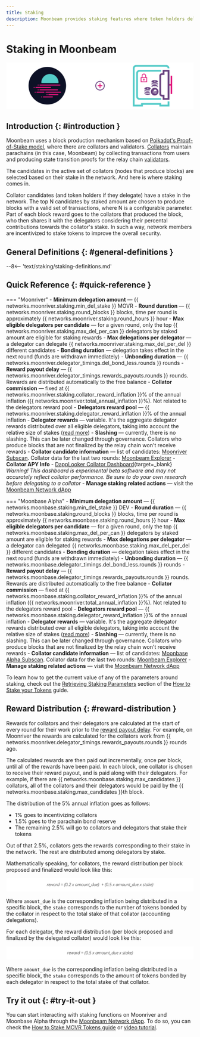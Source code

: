 ```yaml
---
title: Staking
description: Moonbeam provides staking features where token holders delegate collator candidates with their tokens and earn rewards
---
```


# Staking in Moonbeam

![Staking Moonbeam Banner](/images/learn/features/staking/staking-overview-banner.png)

## Introduction {: #introduction } 

Moonbeam uses a block production mechanism based on [Polkadot's Proof-of-Stake model](https://wiki.polkadot.network/docs/learn-consensus), where there are collators and validators. [Collators](https://wiki.polkadot.network/docs/learn-collator) maintain parachains (in this case, Moonbeam) by collecting transactions from users and producing state transition proofs for the relay chain [validators](https://wiki.polkadot.network/docs/learn-validator).

The candidates in the active set of collators (nodes that produce blocks) are selected based on their stake in the network. And here is where staking comes in.

Collator candidates (and token holders if they delegate) have a stake in the network. The top N candidates by staked amount are chosen to produce blocks with a valid set of transactions, where N is a configurable parameter. Part of each block reward goes to the collators that produced the block, who then shares it with the delegators considering their percental contributions towards the collator's stake. In such a way, network members are incentivized to stake tokens to improve the overall security.

## General Definitions {: #general-definitions } 

--8<-- 'text/staking/staking-definitions.md'

## Quick Reference {: #quick-reference }

=== "Moonriver" 
    - **Minimum delegation amount** — {{ networks.moonriver.staking.min_del_stake }} MOVR
    - **Round duration** — {{ networks.moonriver.staking.round_blocks }} blocks, time per round is approximately {{ networks.moonriver.staking.round_hours }} hour
    - **Max eligible delegators per candidate** — for a given round, only the top {{ networks.moonriver.staking.max_del_per_can }} delegators by staked amount are eligible for staking rewards
    - **Max delegations per delegator** — a delegator can delegate {{ networks.moonriver.staking.max_del_per_del }} different candidates
    - **Bonding duration** — delegation takes effect in the next round (funds are withdrawn immediately)
    - **Unbonding duration** — {{ networks.moonriver.delegator_timings.del_bond_less.rounds }} rounds
    - **Reward payout delay** — {{ networks.moonriver.delegator_timings.rewards_payouts.rounds }} rounds. Rewards are distributed automatically to the free balance
    - **Collator commission** — fixed at {{ networks.moonriver.staking.collator_reward_inflation }}% of the annual inflation ({{ networks.moonriver.total_annual_inflation }}%). Not related to the delegators reward pool
    - **Delegators reward pool** — {{ networks.moonriver.staking.delegator_reward_inflation }}% of the annual inflation
    - **Delegator rewards** — variable. It's the aggregate delegator rewards distributed over all eligible delegators, taking into account the relative size of stakes ([read more](/staking/overview/#reward-distribution))
    - **Slashing** — currently, there is no slashing. This can be later changed through governance. Collators who produce blocks that are not finalized by the relay chain won't receive rewards
    - **Collator candidate information** — list of candidates: [Moonriver Subscan](https://moonriver.subscan.io/validator). Collator data for the last two rounds: [Moonbeam Explorer](https://moonbeam-explorer.netlify.app/stats/miners?network=Moonriver)
    - **Collator APY Info** - [DappLooker Collator Dashboard](http://analytics.dapplooker.com/public/dashboard/7dfc5a6e-da33-4d54-94bf-0dfa5e6843cb){target=_blank} *Warning! This dashboard is experimental beta software and may not accurately reflect collator performance. Be sure to do your own research before delegating to a collator* 
    - **Manage staking related actions** — visit the [Moonbeam Network dApp](https://apps.moonbeam.network/moonriver)

=== "Moonbase Alpha" 
    - **Minimum delegation amount** — {{ networks.moonbase.staking.min_del_stake }} DEV
    - **Round duration** — {{ networks.moonbase.staking.round_blocks }} blocks, time per round is approximately {{ networks.moonbase.staking.round_hours }} hour
    - **Max eligible delegators per candidate** — for a given round, only the top {{ networks.moonbase.staking.max_del_per_can }} delegators by staked amount are eligible for staking rewards
    - **Max delegations per delegator** — a delegator can delegated {{ networks.moonbase.staking.max_del_per_del }} different candidates
    - **Bonding duration** — delegation takes effect in the next round (funds are withdrawn immediately)
    - **Unbonding duration** — {{ networks.moonbase.delegator_timings.del_bond_less.rounds }} rounds
    - **Reward payout delay** — {{ networks.moonbase.delegator_timings.rewards_payouts.rounds }} rounds. Rewards are distributed automatically to the free balance
    - **Collator commission** — fixed at {{ networks.moonbase.staking.collator_reward_inflation }}% of the annual  inflation ({{ networks.moonriver.total_annual_inflation }}%). Not related to the delegators reward pool
    - **Delegators reward pool** — {{ networks.moonbase.staking.delegator_reward_inflation }}% of the annual  inflation
    - **Delegator rewards** — variable. It's the aggregate delegator rewards distributed over all eligible delegators, taking into account the relative size of stakes ([read more](/staking/overview/#reward-distribution))
    - **Slashing** — currently, there is no slashing. This can be later changed through governance. Collators who produce blocks that are not finalized by the relay chain won't receive rewards
    - **Collator candidate information** — list of candidates: [Moonbase Alpha Subscan](https://moonbase.subscan.io/validator). Collator data for the last two rounds: [Moonbeam Explorer](https://moonbeam-explorer.netlify.app/stats/miners?network=MoonbaseAlpha)
    - **Manage staking related actions** — visit the [Moonbeam Network dApp](https://apps.moonbeam.network/moonbase-alpha)

To learn how to get the current value of any of the parameters around staking, check out the [Retrieving Staking Parameters](/tokens/staking/stake/#retrieving-staking-parameters) section of the [How to Stake your Tokens](/tokens/staking/stake/) guide. 

## Reward Distribution {: #reward-distribution } 

Rewards for collators and their delegators are calculated at the start of every round for their work prior to the [reward payout delay](#quick-reference). For example, on Moonriver the rewards are calculated for the collators work from {{ networks.moonriver.delegator_timings.rewards_payouts.rounds }} rounds ago.

The calculated rewards are then paid out incrementally, once per block, until all of the rewards have been paid. In each block, one collator is chosen to receive their reward payout, and is paid along with their delegators. For example, if there are {{ networks.moonbase.staking.max_candidates }} collators, all of the collators and their delegators would be paid by the {{ networks.moonbase.staking.max_candidates }}th block.

The distribution of the 5% annual inflation goes as follows:

 - 1% goes to incentivizing collators
 - 1.5% goes to the parachain bond reserve
 - The remaining 2.5% will go to collators and delegators that stake their tokens

Out of that 2.5%, collators gets the rewards corresponding to their stake in the network. The rest are distributed among delegators by stake.

Mathematically speaking, for collators, the reward distribution per block proposed and finalized would look like this:

![Staking Collator Reward](/images/learn/features/staking/staking-overview-1.png)

Where `amount_due` is the corresponding inflation being distributed in a specific block, the `stake` corresponds to the number of tokens bonded by the collator in respect to the total stake of that collator (accounting delegations).

For each delegator, the reward distribution (per block proposed and finalized by the delegated collator) would look like this:

![Staking Delegator Reward](/images/learn/features/staking/staking-overview-2.png)

Where `amount_due` is the corresponding inflation being distributed in a specific block, the `stake` corresponds to the amount of tokens bonded by each delegator in respect to the total stake of that collator.

## Try it out {: #try-it-out } 

You can start interacting with staking functions on Moonriver and Moonbase Alpha through the [Moonbeam Network dApp](https://apps.moonbeam.network/moonriver). To do so, you can check the [How to Stake MOVR Tokens guide](https://moonbeam.network/tutorial/stake-movr/) or [video tutorial](https://www.youtube.com/watch?v=D2wPnqfoeIg).
